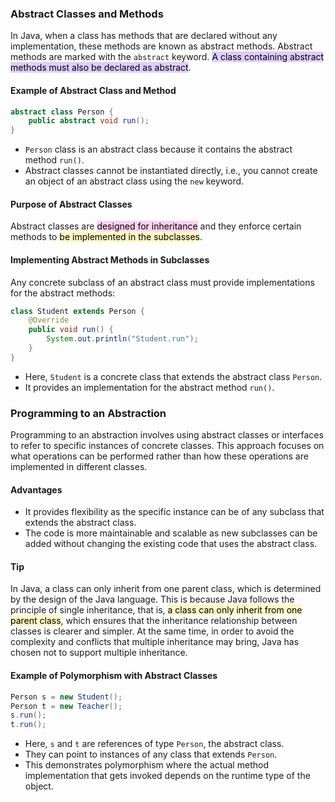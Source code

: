 ### Abstract Classes and Methods

In Java, when a class has methods that are declared without any implementation, these methods are known as abstract methods. Abstract methods are marked with the `abstract` keyword. <mark style="background: #D2B3FFA6;">A class containing abstract methods must also be declared as abstract</mark>.

#### Example of Abstract Class and Method

```java
abstract class Person {
    public abstract void run();
}
```

- `Person` class is an abstract class because it contains the abstract method `run()`.
- Abstract classes cannot be instantiated directly, i.e., you cannot create an object of an abstract class using the `new` keyword.

#### Purpose of Abstract Classes

Abstract classes are <mark style="background: #FFB8EBA6;">designed for inheritance</mark> and they enforce certain methods to <mark style="background: #FFF3A3A6;">be implemented in the subclasses</mark>.

#### Implementing Abstract Methods in Subclasses

Any concrete subclass of an abstract class must provide implementations for the abstract methods:

```java
class Student extends Person {
    @Override
    public void run() {
        System.out.println("Student.run");
    }
}
```

- Here, `Student` is a concrete class that extends the abstract class `Person`.
- It provides an implementation for the abstract method `run()`.

### Programming to an Abstraction

Programming to an abstraction involves using abstract classes or interfaces to refer to specific instances of concrete classes. This approach focuses on what operations can be performed rather than how these operations are implemented in different classes.

#### Advantages

- It provides flexibility as the specific instance can be of any subclass that extends the abstract class.
- The code is more maintainable and scalable as new subclasses can be added without changing the existing code that uses the abstract class.

#### Tip

In Java, a class can only inherit from one parent class, which is determined by the design of the Java language. This is because Java follows the principle of single inheritance, that is, <mark style="background: #FFF3A3A6;">a class can only inherit from one parent class</mark>, which ensures that the inheritance relationship between classes is clearer and simpler. At the same time, in order to avoid the complexity and conflicts that multiple inheritance may bring, Java has chosen not to support multiple inheritance.
#### Example of Polymorphism with Abstract Classes

```java
Person s = new Student();
Person t = new Teacher();
s.run();
t.run();
```

- Here, `s` and `t` are references of type `Person`, the abstract class.
- They can point to instances of any class that extends `Person`.
- This demonstrates polymorphism where the actual method implementation that gets invoked depends on the runtime type of the object.
